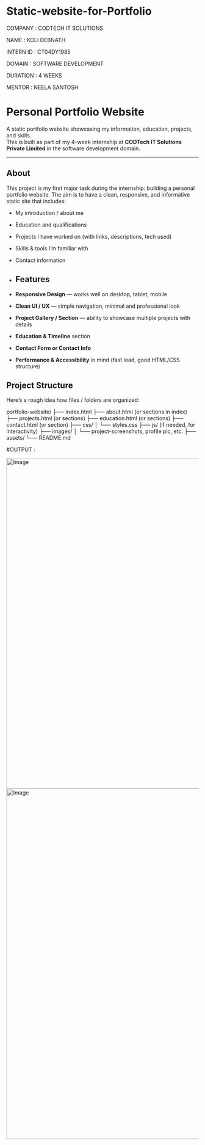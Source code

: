 # Static-website-for-Portfolio

COMPANY : CODTECH IT SOLUTIONS

NAME : KOLI DEBNATH

INTERN ID : CT04DY1985

DOMAIN : SOFTWARE DEVELOPMENT

DURATION : 4 WEEKS

MENTOR : NEELA SANTOSH

# Personal Portfolio Website

A static portfolio website showcasing my information, education, projects, and skills.  
This is built as part of my 4-week internship at **CODTech IT Solutions Private Limited** in the software development domain.

---

## About

This project is my first major task during the internship: building a personal portfolio website. The aim is to have a clean, responsive, and informative static site that includes:

- My introduction / about me  
- Education and qualifications  
- Projects I have worked on (with links, descriptions, tech used)  
- Skills & tools I’m familiar with  
- Contact information

- ## Features

- **Responsive Design** — works well on desktop, tablet, mobile  
- **Clean UI / UX** — simple navigation, minimal and professional look  
- **Project Gallery / Section** — ability to showcase multiple projects with details  
- **Education & Timeline** section  
- **Contact Form or Contact Info**  
- **Performance & Accessibility** in mind (fast load, good HTML/CSS structure)  


## Project Structure

Here’s a rough idea how files / folders are organized:

portfolio-website/
├── index.html
├── about.html (or sections in index)
├── projects.html (or sections)
├── education.html (or sections)
├── contact.html (or section)
├── css/
│ └── styles.css
├── js/ (if needed, for interactivity)
├── images/
│ └── project-screenshots, profile pic, etc.
├── assets/
└── README.md


#OUTPUT : 

<img width="1833" height="866" alt="Image" src="https://github.com/user-attachments/assets/15bc1ffc-63fd-4528-9008-91a33132e676" />
<img width="1781" height="918" alt="Image" src="https://github.com/user-attachments/assets/0d4a1e66-c1ef-4eb2-bf13-dc469305eb99" />

